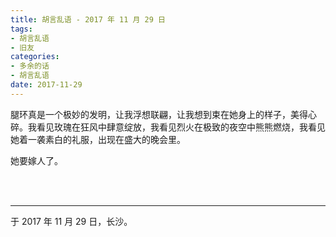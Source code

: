 ```yaml
---
title: 胡言乱语 - 2017 年 11 月 29 日
tags:
- 胡言乱语
- 旧友
categories:
- 多余的话
- 胡言乱语
date: 2017-11-29
---
```


腿环真是一个极妙的发明，让我浮想联翩，让我想到束在她身上的样子，美得心碎。我看见玫瑰在狂风中肆意绽放，我看见烈火在极致的夜空中熊熊燃烧，我看见她着一袭素白的礼服，出现在盛大的晚会里。

她要嫁人了。

<br>

<br>

------

于 2017 年 11 月 29 日，长沙。

